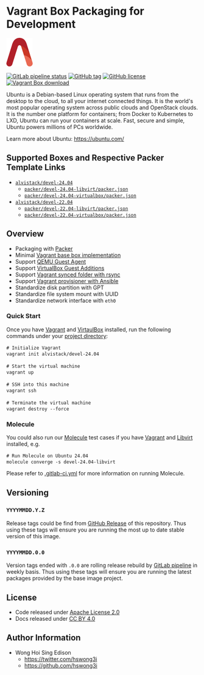 # Vagrant Box Packaging for Development

<a href="https://alvistack.com" title="AlviStack" target="_blank"><img src="/alvistack.svg" height="75" alt="AlviStack"></a>

[![GitLab pipeline
status](https://img.shields.io/gitlab/pipeline/alvistack/vagrant-devel/master)](https://gitlab.com/alvistack/vagrant-devel/-/pipelines)
[![GitHub
tag](https://img.shields.io/github/tag/alvistack/vagrant-devel.svg)](https://github.com/alvistack/vagrant-devel/tags)
[![GitHub
license](https://img.shields.io/github/license/alvistack/vagrant-devel.svg)](https://github.com/alvistack/vagrant-devel/blob/master/LICENSE)
[![Vagrant Box
download](https://img.shields.io/badge/dynamic/json?label=alvistack%2Fdevel-24.04&query=%24.boxes%5B%3A1%5D.downloads&url=https%3A%2F%2Fapp.vagrantup.com%2Fapi%2Fv1%2Fsearch%3Fq%3Dalvistack%2Fdevel-24.04)](https://app.vagrantup.com/alvistack/boxes/devel-24.04)

Ubuntu is a Debian-based Linux operating system that runs from the
desktop to the cloud, to all your internet connected things. It is the
world's most popular operating system across public clouds and OpenStack
clouds. It is the number one platform for containers; from Docker to
Kubernetes to LXD, Ubuntu can run your containers at scale. Fast, secure
and simple, Ubuntu powers millions of PCs worldwide.

Learn more about Ubuntu: <https://ubuntu.com/>

## Supported Boxes and Respective Packer Template Links

- [`alvistack/devel-24.04`](https://app.vagrantup.com/alvistack/boxes/devel-24.04)
  - [`packer/devel-24.04-libvirt/packer.json`](https://github.com/alvistack/vagrant-devel/blob/master/packer/devel-24.04-libvirt/packer.json)
  - [`packer/devel-24.04-virtualbox/packer.json`](https://github.com/alvistack/vagrant-devel/blob/master/packer/devel-24.04-virtualbox/packer.json)
- [`alvistack/devel-22.04`](https://app.vagrantup.com/alvistack/boxes/devel-22.04)
  - [`packer/devel-22.04-libvirt/packer.json`](https://github.com/alvistack/vagrant-devel/blob/master/packer/devel-22.04-libvirt/packer.json)
  - [`packer/devel-22.04-virtualbox/packer.json`](https://github.com/alvistack/vagrant-devel/blob/master/packer/devel-22.04-virtualbox/packer.json)

## Overview

- Packaging with [Packer](https://www.packer.io/)
- Minimal [Vagrant base box
  implementation](https://www.vagrantup.com/docs/boxes/base)
- Support [QEMU Guest
  Agent](https://wiki.qemu.org/Features/GuestAgent)
- Support [VirtualBox Guest
  Additions](https://www.virtualbox.org/manual/ch04.html)
- Support [Vagrant synced folder with
  rsync](https://www.vagrantup.com/docs/synced-folders/rsync)
- Support [Vagrant provisioner with
  Ansible](https://www.vagrantup.com/docs/provisioning/ansible)
- Standardize disk partition with GPT
- Standardize file system mount with UUID
- Standardize network interface with `eth0`

### Quick Start

Once you have [Vagrant](https://www.vagrantup.com/docs/installation) and
[VirtaulBox](https://www.virtualbox.org/) installed, run the following
commands under your [project
directory](https://learn.hashicorp.com/tutorials/vagrant/getting-started-project-setup?in=vagrant/getting-started):

    # Initialize Vagrant
    vagrant init alvistack/devel-24.04

    # Start the virtual machine
    vagrant up

    # SSH into this machine
    vagrant ssh

    # Terminate the virtual machine
    vagrant destroy --force

### Molecule

You could also run our
[Molecule](https://molecule.readthedocs.io/en/stable/) test cases if you
have [Vagrant](https://www.vagrantup.com/) and
[Libvirt](https://libvirt.org/) installed, e.g.

    # Run Molecule on Ubuntu 24.04
    molecule converge -s devel-24.04-libvirt

Please refer to [.gitlab-ci.yml](.gitlab-ci.yml) for more information on
running Molecule.

## Versioning

### `YYYYMMDD.Y.Z`

Release tags could be find from [GitHub
Release](https://github.com/alvistack/vagrant-devel/tags) of this
repository. Thus using these tags will ensure you are running the most
up to date stable version of this image.

### `YYYYMMDD.0.0`

Version tags ended with `.0.0` are rolling release rebuild by [GitLab
pipeline](https://gitlab.com/alvistack/vagrant-devel/-/pipelines) in
weekly basis. Thus using these tags will ensure you are running the
latest packages provided by the base image project.

## License

- Code released under [Apache License 2.0](LICENSE)
- Docs released under [CC BY
  4.0](http://creativecommons.org/licenses/by/4.0/)

## Author Information

- Wong Hoi Sing Edison
  - <https://twitter.com/hswong3i>
  - <https://github.com/hswong3i>

